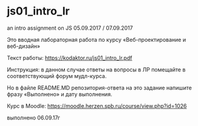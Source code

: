 # js01_intro_lr
an intro assignment on JS 05.09.2017 / 07.09.2017

Это вводная лабораторная работа по курсу «Веб-проектирование и веб-дизайн»

Текст работы: https://kodaktor.ru/js01_intro_lr.pdf

Инструкция: в данном случае ответы на вопросы в ЛР помещайте в соответствующий форум мудл-курса.

Но в файле README.MD репозитория-ответа на это задание напишите фразу «Выполнено» и дату выполнения.

Курс в  Moodle: https://moodle.herzen.spb.ru/course/view.php?id=1026

выполнено 06.09.17г
